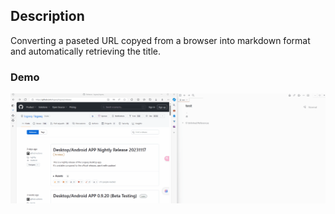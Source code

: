## Description

Converting a paseted URL copyed from a browser into markdown format and automatically retrieving the title.

### Demo

![demo](./demo.gif)
